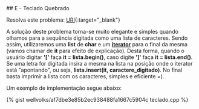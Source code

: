  <div id="teclado">
 
 </div>
## E - Teclado Quebrado

Resolva este problema:
[URI][uri-1451]{:target="_blank"}

A solução deste problema torna-se muito elegante e simples quando olhamos para a sequência digitada como uma lista de caracteres. Sendo assim, utilizaremos uma <a haref="http://www.cplusplus.com/reference/list/list/"><b>list</b></a> de <b>char</b> e um <a href="http://www.cplusplus.com/reference/iterator/"><b>iterator</b></a> para o final da mesma (vamos chamar de <b>it</b> para efeito de explicação). Desta forma, quando o usuário digitar <b>'['</b> faça <b>it = lista.begin()</b>, caso digite <b>']'</b> faça <b>it = lista.end()</b>. Se uma letra for digitada insira a mesma na lista na posição onde o iterator está "apontando", ou seja, <b>lista.insert(it, caractere_digitado)</b>. No final basta imprimir a lista com os caracteres, simples e eficiente =).

Um exemplo de implementação segue abaixo:

{% gist wellvolks/af7dbe3e85b2ec938488fa1667c5904c teclado.cpp %}

[uri-1451]:		https://www.urionlinejudge.com.br/judge/pt/problems/view/1451
